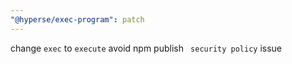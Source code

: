 ```yaml
---
"@hyperse/exec-program": patch
---
```


change `exec` to `execute` avoid npm publish ` security policy` issue
